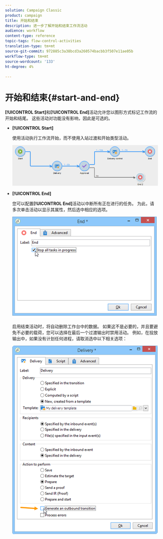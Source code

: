 ```yaml
---
solution: Campaign Classic
product: campaign
title: 开始和结束
description: 进一步了解开始和结束工作流活动
audience: workflow
content-type: reference
topic-tags: flow-control-activities
translation-type: tm+mt
source-git-commit: 972885c3a38bcd3a260574bacbb3f507e11ae05b
workflow-type: tm+mt
source-wordcount: '133'
ht-degree: 4%

---
```



# 开始和结束{#start-and-end}

**[!UICONTROL Start]**&#x200B;和&#x200B;**[!UICONTROL End]**&#x200B;活动允许您以图形方式标记工作流的开始和结尾。 这些活动对功能没有影响，因此是可选的。

* **[!UICONTROL Start]**

   使用活动执行工作流开始，而不使用入站过渡和开始类型活动。

   ![](assets/s_user_segmentation_start_stop.png)

* **[!UICONTROL End]**

   您可以配置&#x200B;**[!UICONTROL End]**&#x200B;活动以中断所有正在进行的任务。 为此，请多次单击活动以显示其属性，然后选中相应的选项。

   ![](assets/s_user_segmentation_end.png)

   启用结束活动时，将自动删除工作台中的数据。 如果这不是必要的，并且要避免不必要的载荷，您可以选择在最后一个过渡输出时禁用活动。 例如，在投放输出中，如果没有计划任何进程，请取消选中以下相关选项：

   ![](assets/s_advuser_delivery_option_no_output.png)

